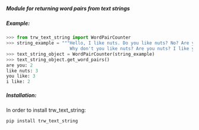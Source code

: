 ##### Module for returning word pairs from text strings

##### Example:

```python
>>> from trw_text_string import WordPairCounter
>>> string_example = """Hello, I like nuts. Do you like nuts? No? Are you sure?
                        Why don't you like nuts? Are you nuts? I like you"""
>>> text_string_object = WordPairCounter(string_example)
>>> text_string_object.get_word_pairs()
are you: 2
like nuts: 3
you like: 3
i like: 2
```

##### Installation:

<p> In order to install trw_text_string: </p>

```python
pip install trw_text_string
```
